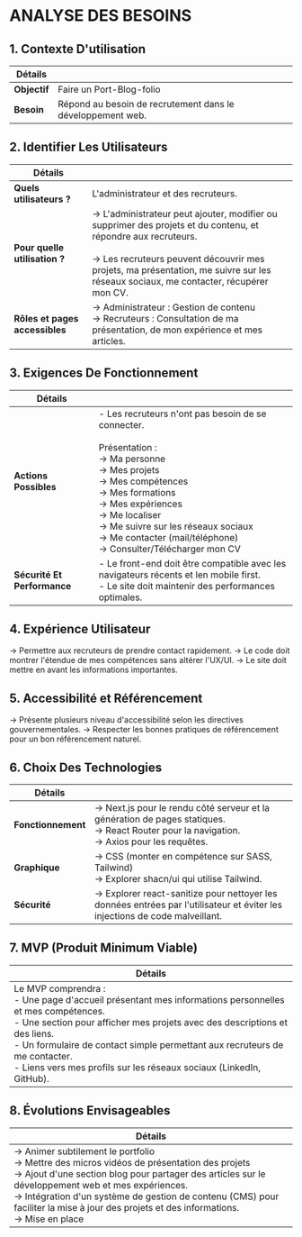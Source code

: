 # ANALYSE DES BESOINS

## 1. Contexte D'utilisation

| **Détails** |                                                            |
| ----------- | ---------------------------------------------------------- |
| **Objectif**    | Faire un Port-Blog-folio                                   |
| **Besoin**      | Répond au besoin de recrutement dans le développement web. |

## 2. Identifier Les Utilisateurs

| **Détails**                    |                                                                                                                                                                                                                                                             |
| ------------------------------ | ----------------------------------------------------------------------------------------------------------------------------------------------------------------------------------------------------------------------------------------------------------- |
| **Quels utilisateurs ?**       | L'administrateur et des recruteurs.<br>                                                                                                                                                                                                                     |
| **Pour quelle utilisation ?**  | -> L'administrateur peut ajouter, modifier ou supprimer des projets et du contenu, et répondre aux recruteurs. <br><br>-> Les recruteurs peuvent découvrir mes projets, ma présentation, me suivre sur les réseaux sociaux, me contacter, récupérer mon CV. |
| **Rôles et pages accessibles** | -> Administrateur : Gestion de contenu <br>-> Recruteurs : Consultation de ma présentation, de mon expérience et mes articles.                                                                                                                              |

## 3. Exigences De Fonctionnement

| **Détails**                 |                                                                                                                                                                                                                                                                                                                           |
| --------------------------- | ------------------------------------------------------------------------------------------------------------------------------------------------------------------------------------------------------------------------------------------------------------------------------------------------------------------------- |
| **Actions Possibles**       | - Les recruteurs n'ont pas besoin de se connecter. <br><br> Présentation : <br>-> Ma personne <br>-> Mes projets <br>-> Mes compétences <br>-> Mes formations <br>-> Mes expériences <br>-> Me localiser <br>-> Me suivre sur les réseaux sociaux <br>-> Me contacter (mail/téléphone)<br>-> Consulter/Télécharger mon CV |
| **Sécurité Et Performance** | - Le front-end doit être compatible avec les navigateurs récents et len mobile first. <br> - Le site doit maintenir des performances optimales.                                                                                                                                                                           |

## 4. Expérience Utilisateur

-> Permettre aux recruteurs de prendre contact rapidement.
-> Le code doit montrer l'étendue de mes compétences sans altérer l'UX/UI.
-> Le site doit mettre en avant les informations importantes.

## 5. Accessibilité et Référencement

-> Présente plusieurs niveau d'accessibilité selon les directives gouvernementales.
-> Respecter les bonnes pratiques de référencement pour un bon référencement naturel.

## 6. Choix Des Technologies

| **Détails**        |                                                                                                                                                      |
| ------------------ | ---------------------------------------------------------------------------------------------------------------------------------------------------- |
| **Fonctionnement** | -> Next.js pour le rendu côté serveur et la génération de pages statiques. <br> -> React Router pour la navigation. <br> -> Axios pour les requêtes. |
| **Graphique**      | -> CSS (monter en compétence sur SASS, Tailwind) <br>-> Explorer shacn/ui qui utilise Tailwind.                                                      |
| **Sécurité**       | -> Explorer react-sanitize pour nettoyer les données entrées par l'utilisateur et éviter les injections de code malveillant.                         |

## 7. MVP (Produit Minimum Viable)

| **Détails**                                                                                                                                                                                                 |
|-------------------------------------------------------------------------------------------------------------------------------------------------------------------------------------------------------------|
| Le MVP comprendra : <br> - Une page d'accueil présentant mes informations personnelles et mes compétences. <br> - Une section pour afficher mes projets avec des descriptions et des liens. <br> - Un formulaire de contact simple permettant aux recruteurs de me contacter. <br> - Liens vers mes profils sur les réseaux sociaux (LinkedIn, GitHub). |

## 8. Évolutions Envisageables

| **Détails**                                                                                                                                                                                                                                                                                                                                            |
| ------------------------------------------------------------------------------------------------------------------------------------------------------------------------------------------------------------------------------------------------------------------------------------------------------------------------------------------------------ |
| -> Animer subtilement le portfolio<br>-> Mettre des micros vidéos de présentation des projets<br>-> Ajout d'une section blog pour partager des articles sur le développement web et mes expériences. <br> -> Intégration d'un système de gestion de contenu (CMS) pour faciliter la mise à jour des projets et des informations. <br> -> Mise en place |
